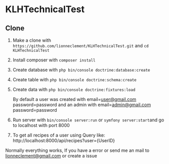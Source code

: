 # KLHTechnicalTest
## Clone
1) Make a clone with `https://github.com/lionneclement/KLHTechnicalTest.git` and `cd KLHTechnicalTest`
2) Install composer with `composer install`
3) Create database with `php bin/console doctrine:database:create`
4) Create table with `php bin/console doctrine:schema:create`
5) Create data with `php bin/console doctrine:fixtures:load`

   By default a user was created with email=user@gmail.com password=password and an admin with email=admin@gmail.com password=password
   
6) Run server with `bin/console server:run` or `symfony server:start`and go to localhost with port 8000
7) To get all recipes of a user using Query like: http://localhost:8000/api/recipes?user={UserID}

Normally everything works, If you have a error or send me an mail to lionneclement@gmail.com or create a issue
